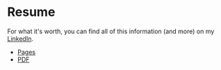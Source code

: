 # Resume

For what it's worth, you can find all of this information (and more) on my
[LinkedIn][linkedin].

- [Pages](resume.pages)
- [PDF](resume.pdf)

[linkedin]: http://www.linkedin.com/pub/chris-knadler/26/739/5a4
